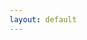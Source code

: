 ```yaml
---
layout: default
---
```



<!-- Calendly inline widget begin -->
<div class="calendly-inline-widget" data-url="https://calendly.com/michaeldavidmarchand" style="min-width:120px;height:680px;"></div>
<script type="text/javascript" src="https://assets.calendly.com/assets/external/widget.js" async></script>
<!-- Calendly inline widget end -->
